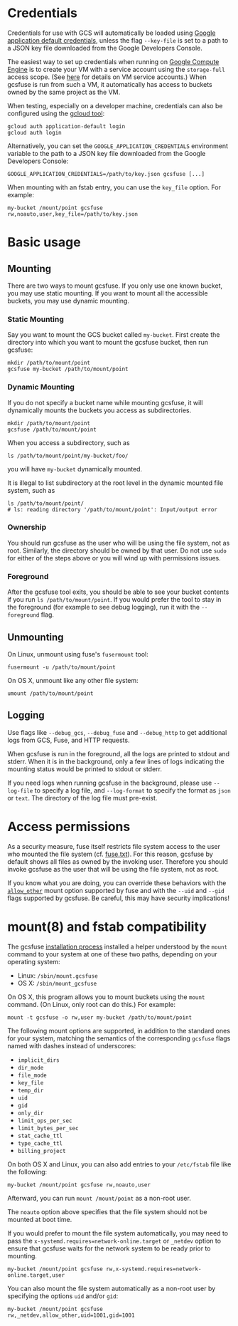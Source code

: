 # Credentials

Credentials for use with GCS will automatically be loaded using [Google
application default credentials][app-default-credentials], unless the flag
`--key-file` is set to a path to a JSON key file downloaded from the Google
Developers Console.

The easiest way to set up credentials when running on [Google Compute
Engine][gce] is to create your VM with a service account using the
`storage-full` access scope. (See [here][gce-service-accounts] for details on
VM service accounts.) When gcsfuse is run from such a VM, it automatically has
access to buckets owned by the same project as the VM.

When testing, especially on a developer machine, credentials can also be
configured using the [gcloud tool][]:

    gcloud auth application-default login
    gcloud auth login

Alternatively, you can set the `GOOGLE_APPLICATION_CREDENTIALS` environment
variable to the path to a JSON key file downloaded from the Google Developers
Console:

    GOOGLE_APPLICATION_CREDENTIALS=/path/to/key.json gcsfuse [...]

When mounting with an fstab entry, you can use the `key_file` option. For example:

    my-bucket /mount/point gcsfuse rw,noauto,user,key_file=/path/to/key.json

[gce]: https://cloud.google.com/compute/
[gce-service-accounts]: https://cloud.google.com/compute/docs/authentication
[gcloud tool]: https://cloud.google.com/sdk/gcloud/
[app-default-credentials]: https://developers.google.com/identity/protocols/application-default-credentials#howtheywork

# Basic usage

## Mounting

There are two ways to mount gcsfuse. If you only use one known bucket, you may
use static mounting. If you want to mount all the accessible buckets, you may
use dynamic mounting.

### Static Mounting

Say you want to mount the GCS bucket called `my-bucket`. First create the
directory into which you want to mount the gcsfuse bucket, then run gcsfuse:

    mkdir /path/to/mount/point
    gcsfuse my-bucket /path/to/mount/point

### Dynamic Mounting

If you do not specify a bucket name while mounting gcsfuse, it will dynamically
mounts the buckets you access as subdirectories.

    mkdir /path/to/mount/point
    gcsfuse /path/to/mount/point

When you access a subdirectory, such as

    ls /path/to/mount/point/my-bucket/foo/

you will have `my-bucket` dynamically mounted.

It is illegal to list subdirectory at the root level in the dynamic mounted file
system, such as

    ls /path/to/mount/point/
    # ls: reading directory '/path/to/mount/point': Input/output error

### Ownership

You should run gcsfuse as the user who will be using the file
system, not as root. Similarly, the directory should be owned by that user. Do
not use `sudo` for either of the steps above or you will wind up with
permissions issues.

### Foreground

After the gcsfuse tool exits, you should be able to see your bucket contents if
you run `ls /path/to/mount/point`. If you would prefer the tool to stay in the
foreground (for example to see debug logging), run it with the `--foreground`
flag.

## Unmounting

On Linux, unmount using fuse's `fusermount` tool:

    fusermount -u /path/to/mount/point

On OS X, unmount like any other file system:

    umount /path/to/mount/point

## Logging

Use flags like `--debug_gcs`, `--debug_fuse` and `--debug_http` to get
additional logs from GCS, Fuse, and HTTP requests.

When gcsfuse is run in the foreground, all the logs are printed to stdout and
stderr. When it is in the background, only a few lines of logs indicating the
mounting status would be printed to stdout or stderr.

If you need logs when running gcsfuse in the background, please use `--log-file`
to specify a log file, and `--log-format` to specify the format as `json` or
`text`. The directory of the log file must pre-exist.

# Access permissions

As a security measure, fuse itself restricts file system access to the user who
mounted the file system (cf. [fuse.txt][fuse-security]). For this reason,
gcsfuse by default shows all files as owned by the invoking user. Therefore you
should invoke gcsfuse as the user that will be using the file system, not as
root.

If you know what you are doing, you can override these behaviors with the
[`allow_other`][allow_other] mount option supported by fuse and with the
`--uid` and `--gid` flags supported by gcsfuse. Be careful, this may have
security implications!

[fuse-security]: https://github.com/torvalds/linux/blob/a33f32244/Documentation/filesystems/fuse.txt#L253-L300
[allow_other]: https://github.com/torvalds/linux/blob/a33f32244/Documentation/filesystems/fuse.txt#L100-L105

# mount(8) and fstab compatibility

The gcsfuse [installation process](installing.md) installed a helper understood
by the `mount` command to your system at one of these two paths, depending on
your operating system:

- Linux: `/sbin/mount.gcsfuse`
- OS X: `/sbin/mount_gcsfuse`

On OS X, this program allows you to mount buckets using the `mount` command.
(On Linux, only root can do this.) For example:

    mount -t gcsfuse -o rw,user my-bucket /path/to/mount/point

The following mount options are supported, in addition to the standard ones for
your system, matching the semantics of the corresponding `gcsfuse` flags named
with dashes instead of underscores:

- `implicit_dirs`
- `dir_mode`
- `file_mode`
- `key_file`
- `temp_dir`
- `uid`
- `gid`
- `only_dir`
- `limit_ops_per_sec`
- `limit_bytes_per_sec`
- `stat_cache_ttl`
- `type_cache_ttl`
- `billing_project`

On both OS X and Linux, you can also add entries to your `/etc/fstab` file like
the following:

    my-bucket /mount/point gcsfuse rw,noauto,user

Afterward, you can run `mount /mount/point` as a non-root user.

The `noauto` option above specifies that the file system should not be mounted
at boot time.

If you would prefer to mount the file system automatically, you may need to pass
the `x-systemd.requires=network-online.target` or `_netdev` option to ensure that gcsfuse waits
for the network system to be ready prior to mounting.

    my-bucket /mount/point gcsfuse rw,x-systemd.requires=network-online.target,user

You can also mount the file system automatically as a non-root user by
specifying the options `uid` and/or `gid`:

    my-bucket /mount/point gcsfuse rw,_netdev,allow_other,uid=1001,gid=1001
